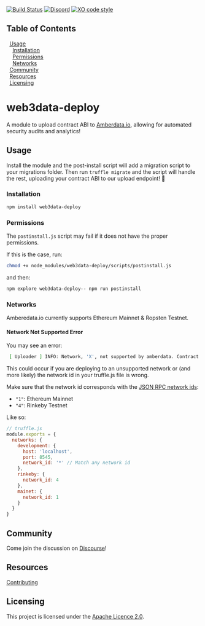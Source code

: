 [![Build Status](https://travis-ci.com/web3data/web3data-deploy.svg?branch=master)](https://travis-ci.com/web3data/web3data-deploy)
[![Discord](https://img.shields.io/discord/102860784329052160.svg)](https://forum.amberdata.io/)
[![XO code style](https://img.shields.io/badge/code_style-XO-5ed9c7.svg)](https://github.com/xojs/xo)

## Table of Contents
&nbsp;&nbsp;[Usage](#usage)
<br/>&nbsp;&nbsp;&nbsp;&nbsp;[Installation](#installation)
<br/>&nbsp;&nbsp;&nbsp;&nbsp;[Permissions](#permissions)
<br/>&nbsp;&nbsp;&nbsp;&nbsp;[Networks](#networks)
<br/>&nbsp;&nbsp;[Community](#community)
<br/>&nbsp;&nbsp;[Resources](#resources)
<br/>&nbsp;&nbsp;[Licensing](#licensing)

# web3data-deploy
A module to upload contract ABI to [Amberdata.io](amberdata.io), allowing for automated security audits and analytics!

## Usage
Install the module and the post-install script will add a migration script to your migrations folder.
Then run `truffle migrate` and the script will handle the rest, uploading your contract ABI to our upload endpoint! 🚀

### Installation

```bash
npm install web3data-deploy
```
<!-- # Testing -->

### Permissions
The `postinstall.js` script may fail if it does not have the proper permissions.

If this is the case, run:
```bash
chmod +x node_modules/web3data-deploy/scripts/postinstall.js
```
and then:
```bash
npm explore web3data-deploy-- npm run postinstall
```

### Networks
Amberedata.io currently supports Ethereum Mainnet & Ropsten Testnet.

#### Network Not Supported Error
You may see an error:
```bash
 [ Uploader ] INFO: Network, 'X', not supported by amberdata. Contract ABI not uploaded.
```

This could occur if you are deploying to an unsupported network or (and more likely)
the network id in your truffle.js file is wrong.

Make sure that the network id corresponds with the [JSON RPC network ids](https://github.com/ethereum/wiki/wiki/JSON-RPC#net_version):
- `"1"`: Ethereum Mainnet
- `"4"`: Rinkeby Testnet

Like so:
```js
// truffle.js
module.exports = {
  networks: {
    development: {
      host: 'localhost',
      port: 8545,
      network_id: '*' // Match any network id
    },
    rinkeby: {
      network_id: 4
    },
    mainet: {
      network_id: 1
    }
  }
}
```


## Community
Come join the discussion on [Discourse](https://forum.amberdata.io/)!

## Resources
[Contributing](./CONTRIBUTING.md)

## Licensing

This project is licensed under the [Apache Licence 2.0](./LICENSE).
